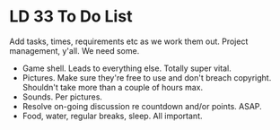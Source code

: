 # LD 33 To Do List

Add tasks, times, requirements etc as we work them out. Project management, y'all. We need some.

* Game shell. Leads to everything else. Totally super vital.
* Pictures. Make sure they're free to use and don't breach copyright. Shouldn't take more than a couple of hours max.
* Sounds. Per pictures.
* Resolve on-going discussion re countdown and/or points. ASAP.
* Food, water, regular breaks, sleep. All important.